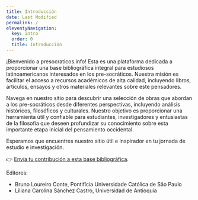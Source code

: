 ```yaml
---
title: Introducción
date: Last Modified
permalink: /
eleventyNavigation:
  key: intro
  order: 0
  title: Introducción
---
```

¡Bienvenido a presocraticos.info! Esta es una plataforma dedicada a proporcionar una base bibliográfica integral para estudiosos latinoamericanos interesados en los pre-socráticos. Nuestra misión es facilitar el acceso a recursos académicos de alta calidad, incluyendo libros, artículos, ensayos y otros materiales relevantes sobre este pensadores.

Navega en nuestro sitio para descubrir una selección de obras que abordan a los pre-socráticos desde diferentes perspectivas, incluyendo análisis históricos, filosóficos y culturales. Nuestro objetivo es proporcionar una herramienta útil y confiable para estudiantes, investigadores y entusiastas de la filosofía que deseen profundizar su conocimiento sobre esta importante etapa inicial del pensamiento occidental.

Esperamos que encuentres nuestro sitio útil e inspirador en tu jornada de estudio e investigación.

👉 [Envía tu contribución a esta base bibliográfica](https://forms.gle/yPPYWn5mt2FrfqABA).

Editores:

- Bruno Loureiro Conte, Pontifícia Universidade Católica de São Paulo
- Liliana Carolina Sánchez Castro, Universidad de Antioquia
